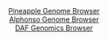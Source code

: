 <div id="Pineapple_Genome_Browser" align="center">
  <a href="https://igv.org/app/?sessionURL=blob:zZLRbpswGEbfxVKqTSJgQ4CAFE1p17RV0zRNmmRtVSEDhrgBm9gmpIny7vOqTbvppOZi0yQuzC.Dv._47MGGCEk5AyGwTeSaCAEDyCVvprisCjLCJZEgzHAhiQEEyYggLCEg3IMMS4Vnk6H.cqlUJUPLoqpql5jl3JSOiUu84ww30kx4aZ3xosAxF1hxIa1TgTfcovmm3ZAYV5Wpz3ZM10qxwhYuqiVnklsVYXnU6P9Fv0ZRThgvSVTWhaJvASKdR2dMzQx_6S.m_SQhUl6T16u017..6s.d89njhXf2OLu9XMy8xcmU5gyrWpDePE5vTuvt.kWm6HakslV_FKTzs7HXsgfdlvP15HxbUUFkD_mo24GO23E0GspSsv2fWuuHHtmc35.j1B.8jO0H3LJP565jL1eXbjNc77513m3eAQcDFDyptQsgWQo_RNBwoGe4ttf.sURdA8JA8xGcgvDp2QBK4GSltz_tgXqttDFAknX9Jo8BuEiJAGE7gNBHQWC7Hb8DgwAdjD2oRfH34A5mk8CHdt.2vSijhdI6p5FklTQxY.Ymycx8dyRNrcvobg3jdCqDezVxMB4uvLEsbh4uL1Z_oGkAffjbFeqqH8n0T8z7SBBTxcfq1myv_R2T9lBV43w7QQOlkU1Vt17ObfguIFfXPQ5OxkWJld6vJ_r1p3EbLChmSg82VNKYFlS9LjRH3oAQ2Y4WFyS84NpEIPL4EzSggVz4.begzuH58B0-">Pineapple Genome Browser</a>
</div>
<div id="Alphonso_Genome_Browser" align="center">
  <a href="https://igv.org/app/?sessionURL=blob:zZJRb5swFIX_i6VWm0TAhhACUjWRNFvSREnXNM3WqkIOGHALNrUNJI3y3.dWm_bSSc3Dpkl.sK.ufc85_vagIUJSzkAAbBO5JkLAADLn7RKXVUHmuCQSBCkuJDGAICkRhMUEBHuQYqnw6mqmb.ZKVTKwLKqqTolZxk3pmLjEz5zhVpoxL60hLwq84QIrLqQ1ELjhFs2aTks2uKpMPdsxXSvBClu4qHLOJLcqwrKo1e9Fv0pRRhgvSVTWhaKvAiKtR2tMzBR_CtfLMI6JlFOymyRn4XQS3jij1e2X3vB2tRivV7316ZJmDKtakLNNezH.XigGn8VoMV2M65CKEKXn5VN74pyfjrYVFUSeIQ_1u9DpelAHQ1lCtv.TZ73okb77.aML4cN1ds2dCXPpMtzWQ5mt0cPXN30jcDBAweNacwDiXHgBgoYDe4Zr9zovW9Q3IPR1OoJTENzdG0AJHD_q9rs9ULtK0wIkeapfwTEAFwkRIOj4EHrI922363Wh76ODsQe1KP5etJ9XV74H7dC2e1FKC6VRTiLJKmlixswmTs3s.ViGkhyiubiazvpDH92QS._EHqzmg6SU0z.laQA9_PUDtdX3aPon3L1HiKk2x8KWu7iZK3dxQVmLqootZy8J7b55Tnc8eTMgW9s9LpyUixIr3a8r.viTuAYLipnShYZKuqEFVbu1zpG3IEC2o8EFMS.4JhGIbPMBGtBALvz4G1DncH_4AQ--">Alphonso Genome Browser</a>
</div>


<div id="DAF_Genomics_Browser" align="center">
  <a href="https://igv.org/app/?sessionURL=blob:tZFta9swEMe_iyB95UfZ8ROE4XVN2yXtugQvtKWEm32OTW3Lk.SmXch375F1DDbKGHSgOyTdw_.k3449oFS16FjCuOWOLddlBlOV2C6h7Ru8hBYVS0poFBpMYokSuxxZsmMlKA3ZYk6Vlda9Smy7gNLcYCfaOleW8izoTSUGXSGlmtyCFr6LDrbKykVLyRpsaPpKdErYkOeolOnYPXab9RbI_YytDy1x3Q6Nrg.qaxqCBiusEmjauivw8S.D_AdlWvW7dLVMD_UzfDovJunsPP3inWQ3p8HxTfbpbJUFq6NlvelADxInwX0WnmUXI_5eXD.Ql1OJF25UfbxyIG3Skffh6OSxryWqiRu6ke94fhixvcEakQ.EgeWVdBPXN0IeGdz3zZetNw7oH6SoWXJ7ZzAtIb.n9Nsd0089wWIKvw0HbgYTskDJEjN2nNCNYz72Q9.JY3dv7NggmzemOc0WcejwlPPA.got6Zd1c_hCEvoz.FYof.tM9q.o5nrIx5.J0SnZAnl0rEd8ylV7XczoZh6g8woug736vFLIFjSFfhxf4EBDqi12.hcdb3.3fwY-">DAF Genomics Browser</a>
</div>
